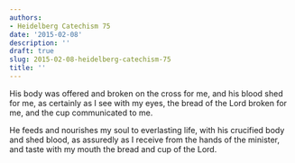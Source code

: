 ```yaml
---
authors:
- Heidelberg Catechism 75
date: '2015-02-08'
description: ''
draft: true
slug: 2015-02-08-heidelberg-catechism-75
title: ''
---
```

His body was offered and broken on the cross for me, and his blood shed for me, as certainly as I see with my eyes, the bread of the Lord broken for me, and the cup communicated to me.

He feeds and nourishes my soul to everlasting life, with his crucified body and shed blood, as assuredly as I receive from the hands of the minister, and taste with my mouth the bread and cup of the Lord.



